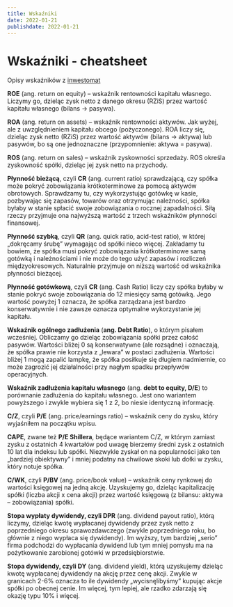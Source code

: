 ```yaml
---
title: Wskaźniki
date: 2022-01-21
publishdate: 2022-01-21
---
```


# Wskaźniki - cheatsheet

Opisy wskaźników z [inwestomat](https://inwestomat.eu/jak-analizowac-akcje-spolek/)

**ROE** (ang. return on equity) – wskaźnik rentowności kapitału własnego. Liczymy go, dzieląc zysk netto z danego okresu (RZiS) przez wartość kapitału własnego (bilans -> pasywa).

**ROA** (ang. return on assets) – wskaźnik rentowności aktywów. Jak wyżej, ale z uwzględnieniem kapitału obcego (pożyczonego). ROA liczy się, dzieląc zysk netto (RZiS) przez wartość aktywów (bilans -> aktywa) lub pasywów, bo są one jednoznaczne (przypomnienie: aktywa = pasywa).

**ROS** (ang. return on sales) – wskaźnik zyskowności sprzedaży. ROS określa zyskowność spółki, dzieląc jej zysk netto na przychody.

**Płynność bieżącą**, czyli **CR** (ang. current ratio) sprawdzającą, czy spółka może pokryć zobowiązania krótkoterminowe za pomocą aktywów obrotowych. Sprawdzamy tu, czy wykorzystując gotówkę w kasie, pozbywając się zapasów, towarów oraz otrzymując należności, spółka byłaby w stanie spłacić swoje zobowiązania o rocznej zapadalności. Siłą rzeczy przyjmuje ona najwyższą wartość z trzech wskaźników płynności finansowej.

**Płynność szybką**, czyli **QR** (ang. quick ratio, acid-test ratio), w której „dokręcamy śrubę” wymagając od spółki nieco więcej. Zakładamy tu bowiem, że spółka musi pokryć zobowiązania krótkoterminowe samą gotówką i należnościami i nie może do tego użyć zapasów i rozliczeń międzyokresowych. Naturalnie przyjmuje on niższą wartość od wskaźnika płynności bieżącej.

**Płynność gotówkową**, czyli **CR** (ang. Cash Ratio) liczy czy spółka byłaby w stanie pokryć swoje zobowiązania do 12 miesięcy samą gotówką. Jego wartość powyżej 1 oznacza, że spółka zarządzana jest bardzo konserwatywnie i nie zawsze oznacza optymalne wykorzystanie jej kapitału.

**Wskaźnik ogólnego zadłużenia** (**ang. Debt Ratio**), o którym pisałem wcześniej. Obliczamy go dzieląc zobowiązania spółki przez całość pasywów. Wartości bliżej 0 są konserwatywne (ale rozsądne) i oznaczają, że spółka prawie nie korzysta z „lewara” w postaci zadłużenia. Wartości bliżej 1 mogą zapalić lampkę, że spółka posiłkuje się długiem nadmiernie, co może zagrozić jej działalności przy nagłym spadku przepływów operacyjnych.

**Wskaźnik zadłużenia kapitału własnego** (ang. **debt to equity, D/E**) to porównanie zadłużenia do kapitału własnego. Jest ono wariantem powyższego i zwykle wybiera się 1 z 2, bo niesie identyczną informację.

**C/Z**, czyli **P/E** (ang. price/earnings ratio) – wskaźnik ceny do zysku, który wyjaśniłem na początku wpisu.

**CAPE**, zwane też **P/E Shillera**, będące wariantem C/Z, w którym zamiast zysku z ostatnich 4 kwartałów pod uwagę bierzemy średni zysk z ostatnich 10 lat dla indeksu lub spółki. Niezwykle zyskał on na popularności jako ten „bardziej obiektywny” i mniej podatny na chwilowe skoki lub dołki w zysku, który notuje spółka.

**C/WK**, czyli **P/BV** (ang. price/book value) – wskaźnik ceny rynkowej do wartości księgowej na jedną akcję. Uzyskujemy go, dzieląc kapitalizację spółki (liczba akcji x cena akcji) przez wartość księgową (z bilansu: aktywa – zobowiązania) spółki.

**Stopa wypłaty dywidendy, czyli DPR** (ang. dividend payout ratio), którą liczymy, dzieląc kwotę wypłacanej dywidendy przez zysk netto z poprzedniego okresu sprawozdawczego (zwykle poprzedniego roku, bo głównie z niego wypłaca się dywidendy). Im wyższy, tym bardziej „serio” firma podchodzi do wypłacania dywidend lub tym mniej pomysłu ma na pożytkowanie zarobionej gotówki w przedsiębiorstwie.

**Stopa dywidendy, czyli DY** (ang. dividend yield), którą uzyskujemy dzieląc kwotę wypłacanej dywidendy na akcję przez cenę akcji. Zwykle w granicach 2-6% oznacza to ile dywidendy „wycisnęlibyśmy” kupując akcje spółki po obecnej cenie. Im więcej, tym lepiej, ale rzadko zdarzają się okazję typu 10% i więcej.